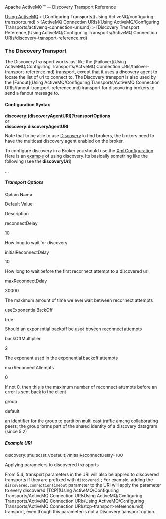 Apache ActiveMQ ™ -- Discovery Transport Reference 

[Using ActiveMQ](using-activemq.md) > [Configuring Transports](Using ActiveMQ/configuring-transports.md) > [ActiveMQ Connection URIs](Using ActiveMQ/Configuring Transports/activemq-connection-uris.md) > [Discovery Transport Reference](Using ActiveMQ/Configuring Transports/ActiveMQ Connection URIs/discovery-transport-reference.md)


### The Discovery Transport

The Discovery transport works just like the [Failover](Using ActiveMQ/Configuring Transports/ActiveMQ Connection URIs/failover-transport-reference.md) transport, except that it uses a discovery agent to locate the list of uri to connect to. The Discovery transport is also used by the [Fanout](Using ActiveMQ/Configuring Transports/ActiveMQ Connection URIs/fanout-transport-reference.md) transport for discovering brokers to send a fanout message to.

#### Configuration Syntax

**discovery:(discoveryAgentURI)?transportOptions**  
or  
**discovery:discoveryAgentURI**

Note that to be able to use [Discovery](Features/discovery.md) to find brokers, the brokers need to have the multicast discovery agent enabled on the broker.

To configure discovery in a Broker you should use the [Xml Configuration](xml-Community/FAQ/configuration.md). Here is an [example](http://svn.apache.org/viewvc/activemq/trunk/activemq-core/src/test/resources/org/apache/activemq/usecases/receiver-discovery.xml?view=co) of using discovery. Its basically something like the following (see the **discoveryUri**)

<broker name="foo">
  <transportConnectors>
    <transportConnector uri="tcp://localhost:0" discoveryUri="multicast://default"/>
  </transportConnectors>

  ...
</broker>

##### Transport Options

Option Name

Default Value

Description

reconnectDelay

10

How long to wait for discovery

initialReconnectDelay

10

How long to wait before the first reconnect attempt to a discovered url

maxReconnectDelay

30000

The maximum amount of time we ever wait between reconnect attempts

useExponentialBackOff

true

Should an exponential backoff be used btween reconnect attempts

backOffMultiplier

2

The exponent used in the exponential backoff attempts

maxReconnectAttempts

0

If not 0, then this is the maximum number of reconnect attempts before an error is sent back to the client

group

default

an identifier for the group to partition multi cast traffic among collaborating peers; the group forms part of the shared identity of a discovery datagram (since 5.2)

##### Example URI

discovery:(multicast://default)?initialReconnectDelay=100

Applying parameters to discovered transports

From 5.4, transport parameters in the URI will also be applied to discovered transports if they are prefixed with `discovered.`; For example, adding the `discovered.connectionTimeout` parameter to the URI will apply the parameter to every discovered [TCP](Using ActiveMQ/Configuring Transports/ActiveMQ Connection URIsUsing ActiveMQ/Configuring Transports/ActiveMQ Connection URIs/Using ActiveMQ/Configuring Transports/ActiveMQ Connection URIs/tcp-transport-reference.md) transport, even though this parameter is not a Discovery transport option.

